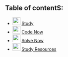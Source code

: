 ## Table of contentS:
- <img src="https://user-images.githubusercontent.com/60224159/206584448-38c447fd-19d0-4a84-976c-3b04dab37a68.svg" height=25 width=25/> [Study](https://google-developers-sohag.github.io//Embedded-Systems-Roadmap/study.html)
- <img src="https://user-images.githubusercontent.com/60224159/206584450-1c8160f6-152a-47c9-a98c-520a95493991.svg" height=25 width=25/> [Code Now](https://www.programiz.com/c-programming/online-compiler/)
- <img src="https://user-images.githubusercontent.com/60224159/206584451-ed1e5018-5ccf-4f17-8df5-6783e9ec8a8e.svg" height=25 width=25/> [Solve Now]()
- <img src="https://user-images.githubusercontent.com/60224159/206584447-d9d66c6c-fe69-439b-ae2b-39004faec8b3.svg" height=25 width=25/> [Study Resources]()
